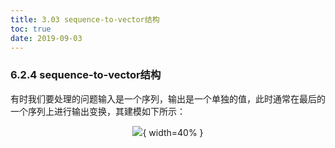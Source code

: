 ```yaml
---
title: 3.03 sequence-to-vector结构
toc: true
date: 2019-09-03
---
```


### 6.2.4 sequence-to-vector结构

有时我们要处理的问题输入是一个序列，输出是一个单独的值，此时通常在最后的一个序列上进行输出变换，其建模如下所示：

<center>

![](http://images.iterate.site/blog/image/20190722/TzdcWvAoaw9Y.jpg?imageslim){ width=40% }

</center>
